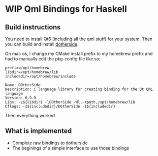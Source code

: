 # WIP Qml Bindings for Haskell

## Build instructions

You need to install Qt6 (including all the qml stuff) for your system. Then you can build and install 
[dotherside](https://github.com/filcuc/dotherside).

On mac os, I change my CMake install prefix to my homebrew prefix and had to manually
edit the pkg-config file like so:
```
prefix=/opt/homebrew
libdir=/opt/homebrew/lib
includedir=/opt/homebrew/include

Name: DOtherSide
Description: C language library for creating binding for the Qt QML language
Version: 0.9.0
Libs: -L${libdir} -lDOtherSide -Wl,-rpath,/opt/homebrew/lib
Cflags: -I${includedir}/DOtherSide -I${includedir}
```

Then everything worked

## What is implemented
- Complete raw bindings to dotherside
- The beginings of a simple interface to use those bindings
